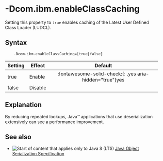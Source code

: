 <!--
* Copyright (c) 2017, 2021 IBM Corp. and others
*
* This program and the accompanying materials are made
* available under the terms of the Eclipse Public License 2.0
* which accompanies this distribution and is available at
* https://www.eclipse.org/legal/epl-2.0/ or the Apache
* License, Version 2.0 which accompanies this distribution and
* is available at https://www.apache.org/licenses/LICENSE-2.0.
*
* This Source Code may also be made available under the
* following Secondary Licenses when the conditions for such
* availability set forth in the Eclipse Public License, v. 2.0
* are satisfied: GNU General Public License, version 2 with
* the GNU Classpath Exception [1] and GNU General Public
* License, version 2 with the OpenJDK Assembly Exception [2].
*
* [1] https://www.gnu.org/software/classpath/license.html
* [2] http://openjdk.java.net/legal/assembly-exception.html
*
* SPDX-License-Identifier: EPL-2.0 OR Apache-2.0 OR GPL-2.0 WITH
* Classpath-exception-2.0 OR LicenseRef-GPL-2.0 WITH Assembly-exception
-->

# -Dcom.ibm.enableClassCaching

Setting this property to `true` enables caching of the Latest User Defined Class Loader (LUDCL).

## Syntax

        -Dcom.ibm.enableClassCaching=[true|false]

| Setting      | Effect  | Default                                                                            |
|--------------|---------|:----------------------------------------------------------------------------------:|
| true         | Enable  | :fontawesome-solid-check:{: .yes aria-hidden="true"}<span class="sr-only">yes</span> |
| false        | Disable |                                                                                    |

## Explanation

By reducing repeated lookups, Java&trade; applications that use deserialization extensively can see a performance improvement.

## See also

- ![Start of content that applies only to Java 8 (LTS)](cr/java8.png) [Java Object Serialization Specification](https://docs.oracle.com/javase/8/docs/platform/serialization/spec/serialTOC.html)


<!-- ==== END OF TOPIC ==== dcomibmenableclasscaching.md ==== -->

